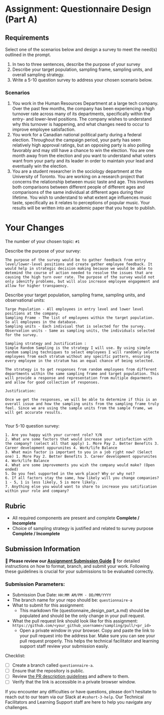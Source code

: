 # Assignment: Questionnaire Design (Part A)

## Requirements
Select one of the scenarios below and design a survey to meet the need(s) outlined in the prompt.

1.	In two to three sentences, describe the purpose of your survey
2.	Describe your target population, sampling frame, sampling units, and overall sampling strategy.
3.	Write a 5-10 question survey to address your chosen scenario below.


### Scenarios
1.	You work in the Human Resources Department at a large tech company. Over the past few months, the company has been experiencing a high turnover rate across many of its departments, specifically within the entry- and lower-level positions. The company wishes to understand why this turnover is happening, and what changes need to occur to improve employee satisfaction.
2.	You work for a Canadian national political party during a federal election. Throughout the campaign period, your party has seen relatively high approval ratings, but an opposing party is also polling favorably and may still have a chance to win the election. You are one month away from the election and you want to understand what voters want from your party and its leader in order to maintain your lead and eventually win the election.
3.	You are a student researcher in the sociology department at the University of Toronto. You are working on a research project that concerns the relationship between music taste and age. This involves both comparisons between different people of different ages and comparisons of the same individual at different ages during their lifetime. You wish to understand to what extent age influences music taste, specifically as it relates to perceptions of popular music. Your results will be written into an academic paper that you hope to publish.


# Your Changes

The number of your chosen topic: `#1`

Describe the purpose of your survey:
```
The purpose of the survey would be to gather feedback from entry level/lower-level positions and create gather employee feedback. It would help in strategic decision making because we would be able to detemind the course of action needed to resolve the issues that are causing the high turn over rate. The purpose of the survey would not only idenitfy problems, but will also increase employee engagement and allow for higher transpaency. 
```

Describe your target population, sampling frame, sampling units, and observational units:
```
Targe Population - All employees in entry level and lower level positions at the company.
Sampling Frame - The list of employees within the target population. So all employees in the database.
Sampling units - Each indiviual that is selected for the survey.
Observation units - Same as sampling units, the individuals selected for the survey.

Sampling strategy and Justification :
Simple Random Sampling is the strategy I will use. By using simple random sampling techniques to select employees I will randomly selecte employees from each stratum without any specific pattern, ensuring every employee in the stratum has an equal chance of being selected.

The strategy is to get responses from random employees from different departments within the same sampling frame and target population. This will provide a response and representation from multiple deparments and allow for good collection of responses.

Justification:

Once we get the responses, we will be able to determine if this is an overall issue and how the sampling units from the sampling frame truly feel. Since we are using the sample units from the sample frame, we will get accurate results.


```

Your 5-10 question survey:
```
1. Are you happy with your current role? Y/N
2. What are some factors that would increase your satisfaction with the company? (select all that apply) 1. More Pay 2. Better Benefits 3. Career development oppurunites 4. Work/life Balance
3. What main factor is important to you in a job right now? (Select one) 1. More Pay 2. Better Benefits 3. Career development oppurunites 4. Work/life Balance
4. What are some improvements you wish the company would make? (Open ended)
5. Do you feel supported in the work place? Why or why not?
6. If all factors stay the same, how likely will you change companies? 1 - 5, 1 is less likely, 5 is more likely.
7. Anything else you would want to share to increase you satification within your role and company? 

```

## Rubric

-	All required components are present and complete **Complete / Incomplete**
-	Choice of sampling strategy is justified and related to survey purpose **Complete / Incomplete**

## Submission Information

🚨 **Please review our [Assignment Submission Guide](https://github.com/UofT-DSI/onboarding/blob/main/onboarding_documents/submissions.md)** 🚨 for detailed instructions on how to format, branch, and submit your work. Following these guidelines is crucial for your submissions to be evaluated correctly.

### Submission Parameters:
* Submission Due Date: `HH:MM AM/PM - DD/MM/YYYY`
* The branch name for your repo should be: `questionnaire-a`
* What to submit for this assignment:
    * This markdown file (questionnaire_design_part_a.md) should be populated and should be the only change in your pull request.
* What the pull request link should look like for this assignment: `https://github.com/<your_github_username>/sampling/pull/<pr_id>`
    * Open a private window in your browser. Copy and paste the link to your pull request into the address bar. Make sure you can see your pull request properly. This helps the technical facilitator and learning support staff review your submission easily.

Checklist:
- [ ] Create a branch called `questionnaire-a`.
- [ ] Ensure that the repository is public.
- [ ] Review [the PR description guidelines](https://github.com/UofT-DSI/onboarding/blob/main/onboarding_documents/submissions.md#guidelines-for-pull-request-descriptions) and adhere to them.
- [ ] Verify that the link is accessible in a private browser window.

If you encounter any difficulties or have questions, please don't hesitate to reach out to our team via our Slack at `#cohort-3-help`. Our Technical Facilitators and Learning Support staff are here to help you navigate any challenges.
